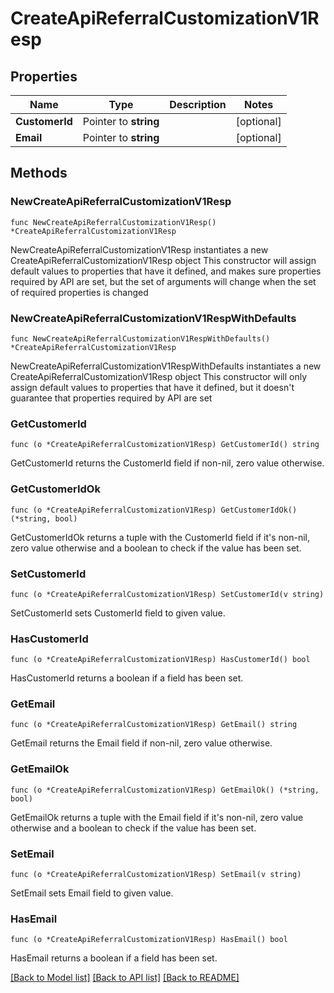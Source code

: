 # CreateApiReferralCustomizationV1Resp

## Properties

Name | Type | Description | Notes
------------ | ------------- | ------------- | -------------
**CustomerId** | Pointer to **string** |  | [optional] 
**Email** | Pointer to **string** |  | [optional] 

## Methods

### NewCreateApiReferralCustomizationV1Resp

`func NewCreateApiReferralCustomizationV1Resp() *CreateApiReferralCustomizationV1Resp`

NewCreateApiReferralCustomizationV1Resp instantiates a new CreateApiReferralCustomizationV1Resp object
This constructor will assign default values to properties that have it defined,
and makes sure properties required by API are set, but the set of arguments
will change when the set of required properties is changed

### NewCreateApiReferralCustomizationV1RespWithDefaults

`func NewCreateApiReferralCustomizationV1RespWithDefaults() *CreateApiReferralCustomizationV1Resp`

NewCreateApiReferralCustomizationV1RespWithDefaults instantiates a new CreateApiReferralCustomizationV1Resp object
This constructor will only assign default values to properties that have it defined,
but it doesn't guarantee that properties required by API are set

### GetCustomerId

`func (o *CreateApiReferralCustomizationV1Resp) GetCustomerId() string`

GetCustomerId returns the CustomerId field if non-nil, zero value otherwise.

### GetCustomerIdOk

`func (o *CreateApiReferralCustomizationV1Resp) GetCustomerIdOk() (*string, bool)`

GetCustomerIdOk returns a tuple with the CustomerId field if it's non-nil, zero value otherwise
and a boolean to check if the value has been set.

### SetCustomerId

`func (o *CreateApiReferralCustomizationV1Resp) SetCustomerId(v string)`

SetCustomerId sets CustomerId field to given value.

### HasCustomerId

`func (o *CreateApiReferralCustomizationV1Resp) HasCustomerId() bool`

HasCustomerId returns a boolean if a field has been set.

### GetEmail

`func (o *CreateApiReferralCustomizationV1Resp) GetEmail() string`

GetEmail returns the Email field if non-nil, zero value otherwise.

### GetEmailOk

`func (o *CreateApiReferralCustomizationV1Resp) GetEmailOk() (*string, bool)`

GetEmailOk returns a tuple with the Email field if it's non-nil, zero value otherwise
and a boolean to check if the value has been set.

### SetEmail

`func (o *CreateApiReferralCustomizationV1Resp) SetEmail(v string)`

SetEmail sets Email field to given value.

### HasEmail

`func (o *CreateApiReferralCustomizationV1Resp) HasEmail() bool`

HasEmail returns a boolean if a field has been set.


[[Back to Model list]](../README.md#documentation-for-models) [[Back to API list]](../README.md#documentation-for-api-endpoints) [[Back to README]](../README.md)


